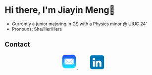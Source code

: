 <h1> Hi there, I'm Jiayin Meng👋 </h1>

* Currently a junior majoring in CS with a Physics minor @ UIUC 24'
* Pronouns: She/Her/Hers


## Contact
<div align="center">
    <a href="mailto:charlotte.m65012@gmail.com" target="_blank">
        <img src="./mail.png" width="10%"/>
    </a>
    <img width="7%" />
    <a href="https://www.linkedin.com/in/jiayin-meng2002/" target="_blank">
        <img src="./linkedin.png" width="9%"/>
    </a>
    
</div>
